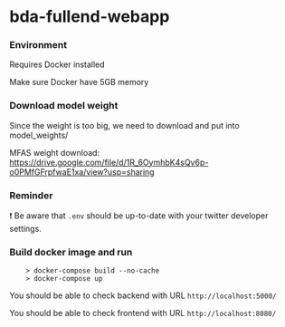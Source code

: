 # bda-fullend-webapp
### Environment
Requires Docker installed

Make sure Docker have 5GB memory

### Download model weight
Since the weight is too big, we need to download and put into model_weights/

MFAS weight download: https://drive.google.com/file/d/1R_6OymhbK4sQv6p-o0PMfGFrpfwaE1xa/view?usp=sharing

### **Reminder**
:exclamation: Be aware that `.env` should be up-to-date with your twitter developer settings.

### Build docker image and run
```
    > docker-compose build --no-cache
    > docker-compose up
```
You should be able to check backend with URL `http://localhost:5000/`

You should be able to check frontend with URL `http://localhost:8080/`

